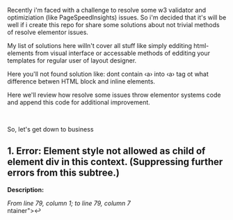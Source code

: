<p>Recently i'm faced with a challenge to resolve some w3 validator and optimiziation (like PageSpeedInsights) issues. So i'm decided that it's will be well if i create this repo for share some solutions about not trivial methods of resolve elementor issues.</p>
<p>My list of solutions here willn't cover all stuff like simply edditing html-elements from visual interface or accessable methods of edditing your templates for regular user of layout designer.</p>
<p>Here you'll not found solution like: dont contain &lsaquo;a&rsaquo; into &lsaquo;a&rsaquo; tag ot what difference betwen HTML block and inline elements.</p>
<p>Here we'll review how resolve some issues throw elementor systems code and append this code for additional improvement.</p>
<br/>
<p>So, let's get down to business</p>
<h2>1. Error: Element style not allowed as child of element div in this context. (Suppressing further errors from this subtree.)</h2>
<b>Description:</b><br/>
<p><i>From line 79, column 1; to line 79, column 7</i><br/>
ntainer">↩<style>@media<br/>
Contexts in which element <a href="https://html.spec.whatwg.org/multipage/#the-style-element" target="_blank">style</a> may be used:<br/>
Where <a href="https://html.spec.whatwg.org/multipage/#metadata-content-2" target="_blank">metadata</a> content is expected.<br/>
In a <a href="https://html.spec.whatwg.org/multipage/#the-noscript-element" target="_blank">noscript</a> element that is a child of a <a href="https://html.spec.whatwg.org/multipage/#the-head-element" target="_blank">head</a> element.<br/>
Content model for element <a href="https://html.spec.whatwg.org/multipage/#the-div-element" target="_blank">div</a>:<br/>
If the element is a child of a <a href="https://html.spec.whatwg.org/multipage/#the-dl-element" target="_blank">dl</a> element: one or more <a href="https://html.spec.whatwg.org/multipage/#the-dt-element" target="_blank">dt elements followed by one or more <a href="https://html.spec.whatwg.org/multipage/#the-dd-element" target="_blank">dd</a> elements, optionally intermixed with <a href="https://html.spec.whatwg.org/multipage/#script-supporting-elements-2" target="_blank">script-supporting elements</a>.<br/>
If the element is not a child of a <a href="https://html.spec.whatwg.org/multipage/#the-dl-element" target="_blank">dl</a> element: <a href="https://html.spec.whatwg.org/multipage/#flow-content-2" target="_blank">flow content</a>.</p>
<h3><strong>Solution:</strong></h3>
That error means that w3-validator dont allow us contain &lsaquo;script&rsaquo; tag into sort of elements like &lsaquo;div&rsaquo;.
Unfortunatly Elementor use "elementor widget container" that include all styles from visual editor into <div> elements following initializate your blocks on page and don't get access/feature to change this for developer from interface.
<strong>So what you need for chenging it?</strong>
<ol>
<li>You should follow by this path: <code>/wp-content/plugins/elementor/includes/base</code></li>
<li>Find <code>widget-base.php</code></li>
<li>Open this file and find the line <code>:576</code> that starts by <code>&lsaquo;div class="elementor-widget-container"&rsaquo;</code> into <code>public function render_content() {</code></li>
<li>Replace this code <code>$this->print_widget_css();</code> to this:
<code>
  add_action('wp_footer', function(){
    $this->print_widget_css(); // add same styles to footer
	});
</code>
as you can see - we replace all widget css code to footer that resolve our issue.
<li>Done :-).</li>
</ol>

